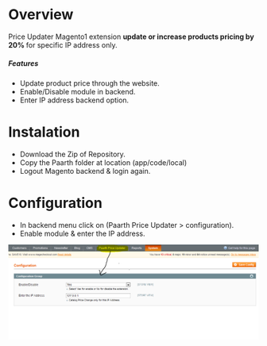 # Overview

Price Updater Magento1 extension <b>update or increase products pricing by 20%  </b> for specific IP address only. 

##### Features

* Update product price through the website.
* Enable/Disable module in  backend.
* Enter IP address backend option.


# Instalation

* Download the Zip of Repository.
* Copy the Paarth folder at location (app/code/local)
* Logout Magento backend & login again.


# Configuration

* In backend menu click on (Paarth Price Updater > configuration).
* Enable module & enter the IP address.

![Backend Configuration](https://github.com/PaarthKumar/Price_Updater/blob/master/Images/Price.PNG) 


